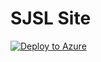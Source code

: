 # SJSL Site
[![Deploy to Azure](http://azuredeploy.net/deploybutton.png)](https://azuredeploy.net/)
